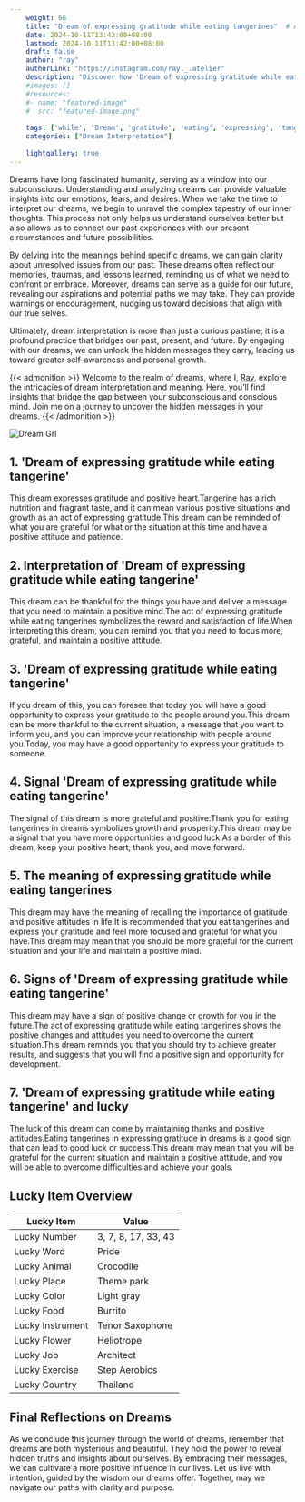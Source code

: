 ```yaml
---
    weight: 66
    title: "Dream of expressing gratitude while eating tangerines"  # Assuming 'title' column exists
    date: 2024-10-11T13:42:00+08:00
    lastmod: 2024-10-11T13:42:00+08:00
    draft: false
    author: "ray"
    authorLink: "https://instagram.com/ray._.atelier"
    description: "Discover how 'Dream of expressing gratitude while eating tangerines' can interpret your future and uncover its significant meanings in your life."
    #images: []
    #resources:
    #- name: "featured-image"
    #  src: "featured-image.png"
    
    tags: ['while', 'Dream', 'gratitude', 'eating', 'expressing', 'tangerines']
    categories: ["Dream Interpretation"]
    
    lightgallery: true
---
```

    
Dreams have long fascinated humanity, serving as a window into our subconscious. Understanding and analyzing dreams can provide valuable insights into our emotions, fears, and desires. When we take the time to interpret our dreams, we begin to unravel the complex tapestry of our inner thoughts. This process not only helps us understand ourselves better but also allows us to connect our past experiences with our present circumstances and future possibilities.

By delving into the meanings behind specific dreams, we can gain clarity about unresolved issues from our past. These dreams often reflect our memories, traumas, and lessons learned, reminding us of what we need to confront or embrace. Moreover, dreams can serve as a guide for our future, revealing our aspirations and potential paths we may take. They can provide warnings or encouragement, nudging us toward decisions that align with our true selves.

Ultimately, dream interpretation is more than just a curious pastime; it is a profound practice that bridges our past, present, and future. By engaging with our dreams, we can unlock the hidden messages they carry, leading us toward greater self-awareness and personal growth.

{{< admonition >}}
Welcome to the realm of dreams, where I, [Ray](https://instagram.com/ray._.atelier), explore the intricacies of dream interpretation and meaning. Here, you’ll find insights that bridge the gap between your subconscious and conscious mind. Join me on a journey to uncover the hidden messages in your dreams.
{{< /admonition >}}

![Dream Grl](https://cdn.pixabay.com/photo/2017/11/02/03/35/gothic-2910057_1280.jpg "Dream Grl")

## 1. 'Dream of expressing gratitude while eating tangerine'
This dream expresses gratitude and positive heart.Tangerine has a rich nutrition and fragrant taste, and it can mean various positive situations and growth as an act of expressing gratitude.This dream can be reminded of what you are grateful for what or the situation at this time and have a positive attitude and patience.

## 2. Interpretation of 'Dream of expressing gratitude while eating tangerine'
This dream can be thankful for the things you have and deliver a message that you need to maintain a positive mind.The act of expressing gratitude while eating tangerines symbolizes the reward and satisfaction of life.When interpreting this dream, you can remind you that you need to focus more, grateful, and maintain a positive attitude.

## 3. 'Dream of expressing gratitude while eating tangerine'
If you dream of this, you can foresee that today you will have a good opportunity to express your gratitude to the people around you.This dream can be more thankful to the current situation, a message that you want to inform you, and you can improve your relationship with people around you.Today, you may have a good opportunity to express your gratitude to someone.

## 4. Signal 'Dream of expressing gratitude while eating tangerine'
The signal of this dream is more grateful and positive.Thank you for eating tangerines in dreams symbolizes growth and prosperity.This dream may be a signal that you have more opportunities and good luck.As a border of this dream, keep your positive heart, thank you, and move forward.

## 5. The meaning of expressing gratitude while eating tangerines
This dream may have the meaning of recalling the importance of gratitude and positive attitudes in life.It is recommended that you eat tangerines and express your gratitude and feel more focused and grateful for what you have.This dream may mean that you should be more grateful for the current situation and your life and maintain a positive mind.

## 6. Signs of 'Dream of expressing gratitude while eating tangerine'
This dream may have a sign of positive change or growth for you in the future.The act of expressing gratitude while eating tangerines shows the positive changes and attitudes you need to overcome the current situation.This dream reminds you that you should try to achieve greater results, and suggests that you will find a positive sign and opportunity for development.

## 7. 'Dream of expressing gratitude while eating tangerine' and lucky
The luck of this dream can come by maintaining thanks and positive attitudes.Eating tangerines in expressing gratitude in dreams is a good sign that can lead to good luck or success.This dream may mean that you will be grateful for the current situation and maintain a positive attitude, and you will be able to overcome difficulties and achieve your goals.

## Lucky Item Overview
| Lucky Item          | Value              |
|---------------|--------------------|
| Lucky Number        | 3, 7, 8, 17, 33, 43  |
| Lucky Word          | Pride |
| Lucky Animal        | Crocodile |
| Lucky Place         | Theme park     |
| Lucky Color         | Light gray     |
| Lucky Food          | Burrito      |
| Lucky Instrument    | Tenor Saxophone |
| Lucky Flower        | Heliotrope    |
| Lucky Job           | Architect       |
| Lucky Exercise      | Step Aerobics  |
| Lucky Country       | Thailand    |


##  Final Reflections on Dreams

As we conclude this journey through the world of dreams, remember that dreams are both mysterious and beautiful. They hold the power to reveal hidden truths and insights about ourselves. By embracing their messages, we can cultivate a more positive influence in our lives. Let us live with intention, guided by the wisdom our dreams offer. Together, may we navigate our paths with clarity and purpose.
